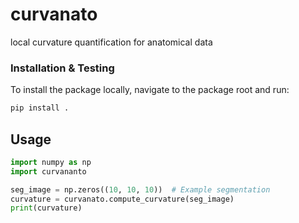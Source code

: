 # curvanato

local curvature quantification for anatomical data


### **Installation & Testing**

To install the package locally, navigate to the package root and run:

```bash
pip install .
```


## Usage

```python
import numpy as np
import curvananto

seg_image = np.zeros((10, 10, 10))  # Example segmentation
curvature = curvanato.compute_curvature(seg_image)
print(curvature)

```


